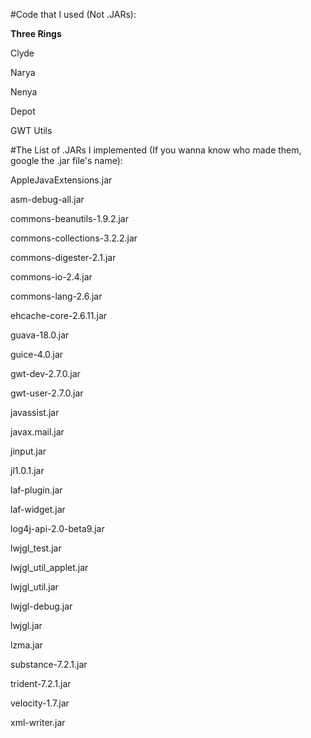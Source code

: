 #Code that I used (Not .JARs):

**Three Rings**

Clyde

Narya

Nenya

Depot

GWT Utils


#The List of .JARs I implemented (If you wanna know who made them, google the .jar file's name):

AppleJavaExtensions.jar

asm-debug-all.jar

commons-beanutils-1.9.2.jar

commons-collections-3.2.2.jar

commons-digester-2.1.jar

commons-io-2.4.jar

commons-lang-2.6.jar

ehcache-core-2.6.11.jar

guava-18.0.jar

guice-4.0.jar

gwt-dev-2.7.0.jar

gwt-user-2.7.0.jar

javassist.jar

javax.mail.jar

jinput.jar

jl1.0.1.jar

laf-plugin.jar

laf-widget.jar

log4j-api-2.0-beta9.jar

lwjgl_test.jar

lwjgl_util_applet.jar

lwjgl_util.jar

lwjgl-debug.jar

lwjgl.jar

lzma.jar

substance-7.2.1.jar

trident-7.2.1.jar

velocity-1.7.jar

xml-writer.jar

